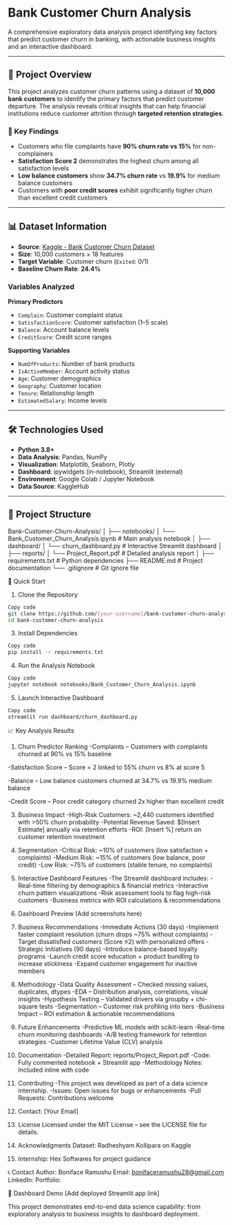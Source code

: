# Bank Customer Churn Analysis

A comprehensive exploratory data analysis project identifying key factors that predict customer churn in banking, with actionable business insights and an interactive dashboard.

---

## 🎯 Project Overview

This project analyzes customer churn patterns using a dataset of **10,000 bank customers** to identify the primary factors that predict customer departure. The analysis reveals critical insights that can help financial institutions reduce customer attrition through **targeted retention strategies**.

### 🔑 Key Findings
- Customers who file complaints have **90% churn rate vs 15%** for non-complainers  
- **Satisfaction Score 2** demonstrates the highest churn among all satisfaction levels  
- **Low balance customers** show **34.7% churn rate** vs **19.9%** for medium balance customers  
- Customers with **poor credit scores** exhibit significantly higher churn than excellent credit customers  

---

## 📊 Dataset Information

- **Source**: [Kaggle - Bank Customer Churn Dataset](https://www.kaggle.com/datasets/radheshyamkollipara/bank-customer-churn)  
- **Size**: 10,000 customers × 18 features  
- **Target Variable**: Customer churn (`Exited`: 0/1)  
- **Baseline Churn Rate**: **24.4%**

### Variables Analyzed
**Primary Predictors**
- `Complain`: Customer complaint status  
- `SatisfactionScore`: Customer satisfaction (1–5 scale)  
- `Balance`: Account balance levels  
- `CreditScore`: Credit score ranges  

**Supporting Variables**
- `NumOfProducts`: Number of bank products  
- `IsActiveMember`: Account activity status  
- `Age`: Customer demographics  
- `Geography`: Customer location  
- `Tenure`: Relationship length  
- `EstimatedSalary`: Income levels  

---

## 🛠️ Technologies Used

- **Python 3.8+**
- **Data Analysis**: Pandas, NumPy  
- **Visualization**: Matplotlib, Seaborn, Plotly  
- **Dashboard**: ipywidgets (in-notebook), Streamlit (external)  
- **Environment**: Google Colab / Jupyter Notebook  
- **Data Source**: KaggleHub  

---

## 📁 Project Structure


Bank-Customer-Churn-Analysis/
│
├── notebooks/
│   └── Bank_Customer_Churn_Analysis.ipynb    # Main analysis notebook
│
├── dashboard/
│   └── churn_dashboard.py                    # Interactive Streamlit dashboard
│
├── reports/
│   └── Project_Report.pdf                    # Detailed analysis report
│
├── requirements.txt                          # Python dependencies
├── README.md                                 # Project documentation
└── .gitignore                                # Git ignore file


🚀 Quick Start
1. Clone the Repository
   
```bash
Copy code
git clone https://github.com/[your-username]/bank-customer-churn-analysis.git
cd bank-customer-churn-analysis
```
3. Install Dependencies
```bash
Copy code
pip install -r requirements.txt
```
4. Run the Analysis Notebook
```bash
Copy code
jupyter notebook notebooks/Bank_Customer_Churn_Analysis.ipynb
```
5. Launch Interactive Dashboard
```bash
Copy code
streamlit run dashboard/churn_dashboard.py
```

📈 Key Analysis Results

1) Churn Predictor Ranking
-Complaints – Customers with complaints churned at 90% vs 15% baseline

-Satisfaction Score – Score = 2 linked to 55% churn vs 8% at score 5

-Balance – Low balance customers churned at 34.7% vs 19.9% medium balance

-Credit Score – Poor credit category churned 2x higher than excellent credit

3) Business Impact
-High-Risk Customers: ~2,440 customers identified with >50% churn probability
-Potential Revenue Saved: $[Insert Estimate] annually via retention efforts
-ROI: [Insert %] return on customer retention investment

4) Segmentation
-Critical Risk: ~10% of customers (low satisfaction + complaints)
-Medium Risk: ~15% of customers (low balance, poor credit)
-Low Risk: ~75% of customers (stable tenure, no complaints)

5) Interactive Dashboard Features
-The Streamlit dashboard includes:
-Real-time filtering by demographics & financial metrics
-Interactive churn pattern visualizations
-Risk assessment tools to flag high-risk customers
-Business metrics with ROI calculations & recommendations

6) Dashboard Preview
(Add screenshots here)

7) Business Recommendations
-Immediate Actions (30 days)
-Implement faster complaint resolution (churn drops ~75% without complaints)
-Target dissatisfied customers (Score ≤2) with personalized offers
-Strategic Initiatives (90 days)
-Introduce balance-based loyalty programs
-Launch credit score education + product bundling to increase stickiness
-Expand customer engagement for inactive members

8) Methodology
-Data Quality Assessment – Checked missing values, duplicates, dtypes
-EDA – Distribution analysis, correlations, visual insights
-Hypothesis Testing – Validated drivers via groupby + chi-square tests
-Segmentation – Customer risk profiling into tiers
-Business Impact – ROI estimation & actionable recommendations

9) Future Enhancements
-Predictive ML models with scikit-learn
-Real-time churn monitoring dashboards
-A/B testing framework for retention strategies
-Customer Lifetime Value (CLV) analysis

10) Documentation
-Detailed Report: reports/Project_Report.pdf
-Code: Fully commented notebook + Streamlit app
-Methodology Notes: Included inline with code

11) Contributing
-This project was developed as part of a data science internship.
-Issues: Open issues for bugs or enhancements
-Pull Requests: Contributions welcome

12) Contact: [Your Email]

13) License
Licensed under the MIT License – see the LICENSE file for details.

14) Acknowledgments
Dataset: Radheshyam Kollipara on Kaggle

15) Internship: Hex Softwares for project guidance

📞 Contact
Author: Boniface Ramushu
Email:  bonifaceramushu28@gmail.com
LinkedIn: 
Portfolio: 

🎨 Dashboard Demo
[Add deployed Streamlit app link]

This project demonstrates end-to-end data science capability: from exploratory analysis to business insights to dashboard deployment.
